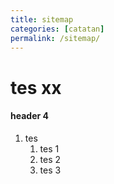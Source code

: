 ```yaml
---
title: sitemap
categories: [catatan]
permalink: /sitemap/
---
```


# tes xx
#### header 4
1. tes
    1. tes 1
    1. tes 2
    1. tes 3